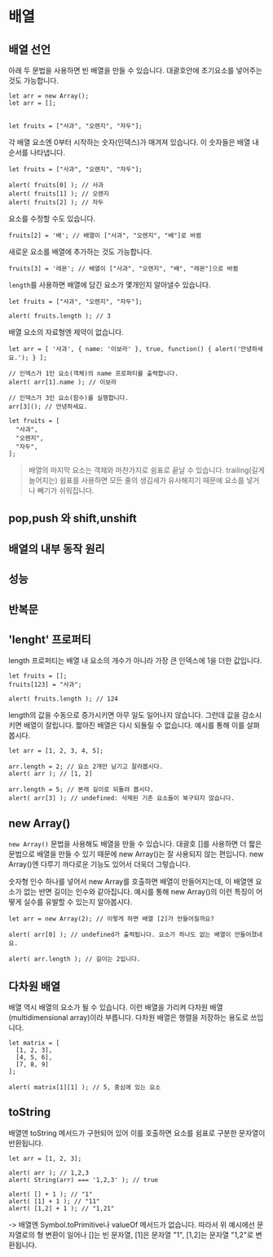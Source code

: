 # 배열

## 배열 선언

아래 두 문법을 사용하면 빈 배열을 만들 수 있습니다.
대괄호안에 초기요소를 넣어주는 것도 가능합니다.
```
let arr = new Array();
let arr = [];


let fruits = ["사과", "오렌지", "자두"];
```

각 배열 요소엔 0부터 시작하는 숫자(인덱스)가 매겨져 있습니다. 이 숫자들은 배열 내 순서를 나타냅니다.
```
let fruits = ["사과", "오렌지", "자두"];

alert( fruits[0] ); // 사과
alert( fruits[1] ); // 오렌지
alert( fruits[2] ); // 자두
```

요소를 수정할 수도 있습니다.
```
fruits[2] = '배'; // 배열이 ["사과", "오렌지", "배"]로 바뀜
```

새로운 요소를 배열에 추가하는 것도 가능합니다.

```
fruits[3] = '레몬'; // 배열이 ["사과", "오렌지", "배", "레몬"]으로 바뀜
```

``` length ```를 사용하면 배열에 담긴 요소가 몇개인지 알아낼수 있습니다.

```
let fruits = ["사과", "오렌지", "자두"];

alert( fruits.length ); // 3
``` 
배열 요소의 자료형엔 제약이 없습니다.
```// 요소에 여러 가지 자료형이 섞여 있습니다.
let arr = [ '사과', { name: '이보라' }, true, function() { alert('안녕하세요.'); } ];

// 인덱스가 1인 요소(객체)의 name 프로퍼티를 출력합니다.
alert( arr[1].name ); // 이보라

// 인덱스가 3인 요소(함수)를 실행합니다.
arr[3](); // 안녕하세요.
```

``` 
let fruits = [ 
  "사과",
  "오렌지",
  "자두",
]; 
```
> 배열의 마지막 요소는 객체와 마찬가지로 쉼표로 끝날 수 있습니다.
> trailing(길게 늘어지는) 쉼표를 사용하면 모든 줄의 생김새가 유사해지기 때문에 요소를 넣거나 빼기가 쉬워집니다.


## pop,push 와 shift,unshift



## 배열의 내부 동작 원리


## 성능


## 반복문


## 'lenght' 프로퍼티

length 프로퍼티는 배열 내 요소의 개수가 아니라 가장 큰 인덱스에 1을 더한 값입니다.

```
let fruits = [];
fruits[123] = "사과";

alert( fruits.length ); // 124 
```
length의 값을 수동으로 증가시키면 아무 일도 일어나지 않습니다. 
그런데 값을 감소시키면 배열이 잘립니다. 짧아진 배열은 다시 되돌릴 수 없습니다. 예시를 통해 이를 살펴봅시다.
```
let arr = [1, 2, 3, 4, 5];

arr.length = 2; // 요소 2개만 남기고 잘라봅시다.
alert( arr ); // [1, 2]

arr.length = 5; // 본래 길이로 되돌려 봅시다.
alert( arr[3] ); // undefined: 삭제된 기존 요소들이 복구되지 않습니다.
```

## new Array()

```new Array()``` 문법을 사용해도 배열을 만들 수 있습니다.
대괄호 []를 사용하면 더 짧은 문법으로 배열을 만들 수 있기 때문에 new Array()는 잘 사용되지 않는 편입니다.
new Array()엔 다루기 까다로운 기능도 있어서 더욱더 그렇습니다.

숫자형 인수 하나를 넣어서 new Array를 호출하면 배열이 만들어지는데, 이 배열엔 요소가 없는 반면 길이는 인수와 같아집니다.
예시를 통해 new Array()의 이런 특징이 어떻게 실수를 유발할 수 있는지 알아봅시다.

```
let arr = new Array(2); // 이렇게 하면 배열 [2]가 만들어질까요?

alert( arr[0] ); // undefined가 출력됩니다. 요소가 하나도 없는 배열이 만들어졌네요.

alert( arr.length ); // 길이는 2입니다.
```


## 다차원 배열
배열 역시 배열의 요소가 될 수 있습니다. 이런 배열을 가리켜 다차원 배열(multidimensional array)이라 부릅니다. 다차원 배열은 행렬을 저장하는 용도로 쓰입니다.

```
let matrix = [
  [1, 2, 3],
  [4, 5, 6],
  [7, 8, 9]
];

alert( matrix[1][1] ); // 5, 중심에 있는 요소
```

## toString

배열엔 toString 메서드가 구현되어 있어 이를 호출하면 요소를 쉼표로 구분한 문자열이 반환됩니다.
```
let arr = [1, 2, 3];

alert( arr ); // 1,2,3
alert( String(arr) === '1,2,3' ); // true

alert( [] + 1 ); // "1"
alert( [1] + 1 ); // "11"
alert( [1,2] + 1 ); // "1,21"
```

-> 배열엔 Symbol.toPrimitive나 valueOf 메서드가 없습니다. 
따라서 위 예시에선 문자열로의 형 변환이 일어나 []는 빈 문자열, [1]은 문자열 "1", [1,2]는 문자열 "1,2"로 변환됩니다.

